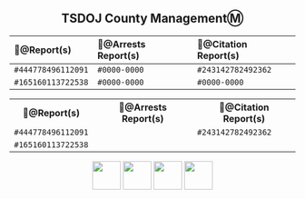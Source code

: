 <h2 align="center">TSDOJ County ManagementⓂ️</h2>

<div align="center">

|📂@Report(s) | 📄@Arrests Report(s) | 📜@Citation Report(s) |
|:---|:---|:---|
`#444778496112091` | `#0000-0000` | `#243142782492362`
`#165160113722538` | `#0000-0000` | `#0000-0000`

</div>

<table class="center">
  <tr>
    <th>📂@Report(s)</th>
    <th>📄@Arrests Report(s)</th>
    <th>📜@Citation Report(s)</th>
  </tr>
  <tr>
    <td><code>#444778496112091</code></td>
    <td><code></code></td>
    <td><code>#243142782492362</code></td>
  </tr>
  <tr>
    <td><code>#165160113722538</code></td>
    <td><code></code></td>
    <td><code></code></td>
  </tr>
</table>

<p align="center">
<img width="auto" height="50" src="https://justice-ls.xyz/wp-content/uploads/2020/07/doj-vector.png" /> <img width="auto" height="50" src="https://i.imgur.com/CvRbjh7.png" /> <img width="auto" height="50" src="https://i.ibb.co/6bwcmKr/icon-2000px.png" /> <img width="auto" height="50" src="https://i.ibb.co/kB4PVf0/Supreme-Court-4-2.png" /> 
</p> 
